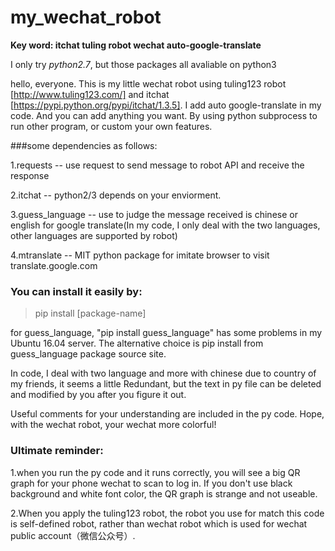 # my_wechat_robot
**Key word: itchat tuling robot wechat auto-google-translate**

I only try *python2.7*, but those packages all avaliable on python3


hello, everyone. This is my little wechat robot using tuling123 robot [http://www.tuling123.com/] and itchat [https://pypi.python.org/pypi/itchat/1.3.5]. I add auto google-translate in my code. And you can add anything you want. By using python subprocess to run other program, or custom your own features.

###some dependencies as follows:

1.requests -- use request to send message to robot API and receive the response

2.itchat -- python2/3 depends on your enviorment.

3.guess_language -- use to judge the message received is chinese or english for google translate(In my code, I only deal with the two languages, other languages are supported by robot)

4.mtranslate -- MIT python package for imitate browser to visit translate.google.com

### You can install it easily by:

> pip install [package-name]

for guess_language, "pip install guess_language" has some problems in my Ubuntu 16.04 server. The alternative choice is pip install from guess_language package source site.


In code, I deal with two language and more with chinese due to country of my friends, it seems a little Redundant, but the text in py file can be deleted and modified by you after you figure it out.


Useful comments for your understanding are included in the py code. Hope, with the wechat robot, your wechat more colorful!


### Ultimate reminder:

1.when you run the py code and it runs correctly, you will see a big QR graph for your phone wechat to scan to log in. If you don't use black background and white font color, the QR graph is strange and not useable.

2.When you apply the tuling123 robot, the robot you use for match this code is self-defined robot, rather than wechat robot which is used for wechat public account（微信公众号）.

